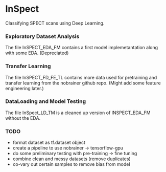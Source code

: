 # InSpect
Classifying SPECT scans using Deep Learning. 

### Exploratory Dataset Analysis 
The file InSPECT_EDA_FM contains a first model implemetantation along with some EDA. (Depreciated)

### Transfer Learning 
The file InSPECT_FD_FE_TL contains more data used for pretraining and transfer learning from the nobrainer github repo. (Might add some feature engineering later.)

### DataLoading and Model Testing 
The file InSpect_LD_TM is a cleaned up version of INSPECT_EDA_FM without the EDA. 

### TODO
- format dataset as tf.dataset object 
- create a pipeline to use nobrainer -> tensorflow-gpu
- do some preliminary testing with pre-training -> fine tuning 
- combine clean and messy datasets (remove duplicates)
- co-vary out certain samples to remove bias from model 



